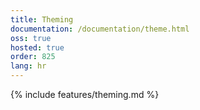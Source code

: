 ```yaml
---
title: Theming
documentation: /documentation/theme.html
oss: true
hosted: true
order: 825
lang: hr
---
```


{% include features/theming.md %}
